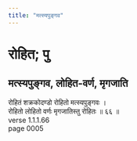 ```yaml
---
title: "मत्स्यपुङ्गव"
---
```


# रोहित; पु
## मत्स्यपुङ्गव, लोहित-वर्ण, मृगजाति
रोहितं शक्रकोदण्डो रोहितो मत्स्यपुङ्गवः ।<br />रोहितो लोहितो वर्णः मृगजातिस्तु रोहितः ॥ ६६ ॥<br />verse 1.1.1.66<br />page 0005

